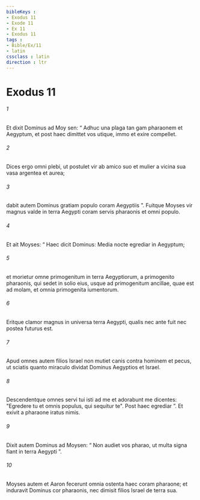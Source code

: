 ```yaml
---
bibleKeys : 
- Exodus 11
- Exode 11
- Ex 11
- Exodus 11
tags : 
- Bible/Ex/11
- latin
cssclass : latin
direction : ltr
---
```


# Exodus 11

###### 1
Et dixit Dominus ad Moy sen: “ Adhuc una plaga tan gam pharaonem et Aegyptum, et post haec dimittet vos utique, immo et exire compellet. 
###### 2
Dices ergo omni plebi, ut postulet vir ab amico suo et mulier a vicina sua vasa argentea et aurea; 
###### 3
dabit autem Dominus gratiam populo coram Aegyptiis ”. Fuitque Moyses vir magnus valde in terra Aegypti coram servis pharaonis et omni populo.
###### 4
Et ait Moyses: “ Haec dicit Dominus: Media nocte egrediar in Aegyptum; 
###### 5
et morietur omne primogenitum in terra Aegyptiorum, a primogenito pharaonis, qui sedet in solio eius, usque ad primogenitum ancillae, quae est ad molam, et omnia primogenita iumentorum. 
###### 6
Eritque clamor magnus in universa terra Aegypti, qualis nec ante fuit nec postea futurus est. 
###### 7
Apud omnes autem filios Israel non mutiet canis contra hominem et pecus, ut sciatis quanto miraculo dividat Dominus Aegyptios et Israel. 
###### 8
Descendentque omnes servi tui isti ad me et adorabunt me dicentes: "Egredere tu et omnis populus, qui sequitur te". Post haec egrediar ”. Et exivit a pharaone iratus nimis.
###### 9
Dixit autem Dominus ad Moysen: “ Non audiet vos pharao, ut multa signa fiant in terra Aegypti ”. 
###### 10
Moyses autem et Aaron fecerunt omnia ostenta haec coram pharaone; et induravit Dominus cor pharaonis, nec dimisit filios Israel de terra sua.

